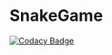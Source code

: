 # SnakeGame
[![Codacy Badge](https://api.codacy.com/project/badge/Grade/120035aaa825470aaf14a4166ab74e17)](https://app.codacy.com/gh/BackBunnys/SnakeGame?utm_source=github.com&utm_medium=referral&utm_content=BackBunnys/SnakeGame&utm_campaign=Badge_Grade)